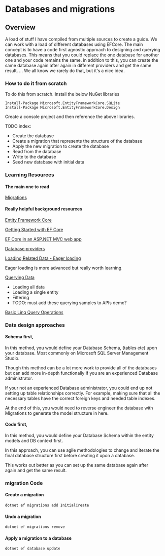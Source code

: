 ﻿# Databases and migrations 

## Overview 

A load of stuff I have compiled from multiple sources to create a guide.
We can work with a load of different databases using EFCore.
The main concept is to have a code first agnostic approach to designing and querying databases.
This means that you could replace the one database for another one and your code remains the same. in addition to this, you can create the same database again after again in different providers and get the same result.
... We all know we rarely do that, but it's a nice idea.



### How to do it from scratch

To do this from scratch. Install the below NuGet libraries

```
Install-Package Microsoft.EntityFrameworkCore.SQLite 
Install-Package Microsoft.EntityFrameworkCore.Design
```

Create a console project and then reference the above libraries.


TODO index: 
* Create the database 
* Create a migration that represents the structure of the database 
* Apply the new migration to create the database 
* Read from the database 
* Write to the database 
* Seed new database with initial data



### Learning Resources 

#### The main one to read

[Migrations](https://docs.microsoft.com/en-us/ef/core/managing-schemas/migrations/?tabs=dotnet-core-cli)

#### Really helpful background resources


[Entity Framework Core](https://docs.microsoft.com/en-us/ef/core/?wt.mc_id=personal-blog-chnoring)

[Getting Started with EF Core](https://docs.microsoft.com/en-us/ef/core/get-started/overview/first-app?wt.mc_id=personal-blog-chnoring&tabs=netcore-cli)

[EF Core in an ASP.NET MVC web app](https://docs.microsoft.com/en-us/aspnet/core/data/ef-mvc/intro?view=aspnetcore-2.2&wt.mc_id=personal-blog-chnoring)

[Database providers](https://docs.microsoft.com/en-us/ef/core/providers/?wt.mc_id=personal-blog-chnoring&tabs=dotnet-core-cli) 

[Loading Related Data - Eager loading](https://docs.microsoft.com/en-us/ef/core/querying/related-data/?wt.mc_id=personal-blog-chnoring)

Eager loading is more advanced but really worth learning. 

[Querying Data](https://docs.microsoft.com/en-us/ef/core/querying/?wt.mc_id=personal-blog-chnoring)

* Loading all data
* Loading a single entity
* Filtering
* TODO: must add these querying samples to APIs demo? 

[Basic Linq Query Operations](https://docs.microsoft.com/en-us/dotnet/csharp/programming-guide/concepts/linq/basic-linq-query-operations)


### Data design approaches 

#### Schema first, 
In this method, you would define your Database Schema, (tables etc) upon your database. Most commonly on Microsoft SQL Server Management Studio. 

Though this method can be a lot more work to provide all of the databases but can add more in-depth functionally if you are an experienced Database administrator.

If your not an experienced Database administrator, you could end up not setting up table relationships correctly. For example, making sure that all the necessary tables have the correct foreign keys and needed table indexes.

At the end of this, you would need to reverse engineer the database with Migrations to generate the model structure in here.

#### Code first, 
In this method, you would define your Database Schema within the entity models and DB context first. 

In this approach, you can use agile methodologies to change and iterate the final database structure first before creating it upon a database. 

This works out better as you can set up the same database again after again and get the same result.

### migration Code 

#### Create a migration

```c#
dotnet ef migrations add InitialCreate
```

#### Undo a migration

```c#
dotnet ef migrations remove
```


#### Apply a migration to a database 

```c#
dotnet ef database update
```
